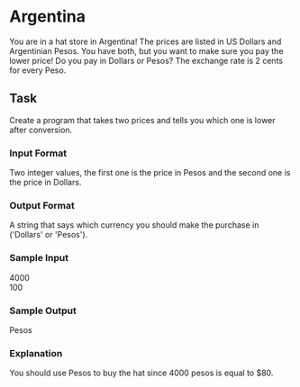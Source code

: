<h1>Argentina</h1>
You are in a hat store in Argentina! The prices are listed in US Dollars and Argentinian Pesos. You have both, but you want to make sure you pay the lower price! Do you pay in Dollars or Pesos? The exchange rate is 2 cents for every Peso.

<h2>Task</h2>
Create a program that takes two prices and tells you which one is lower after conversion.
<h3>Input Format</h3>
Two integer values, the first one is the price in Pesos and the second one is the price in Dollars.
<h3>Output Format</h3>
A string that says which currency you should make the purchase in ('Dollars' or 'Pesos').
<h3>Sample Input</h3>
4000<br>
100
<h3>Sample Output</h3>
Pesos
<h3>Explanation</h3>
You should use Pesos to buy the hat since 4000 pesos is equal to $80.
